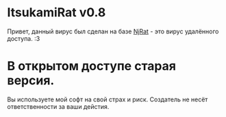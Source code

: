 # ItsukamiRat v0.8
Привет, данный вирус был сделан на базе [NjRat](https://en.wikipedia.org/wiki/NjRAT) - это вирус удалённого доступа.
:3 

# В открытом доступе старая версия. 

Вы используете мой софт на свой страх и риск. 
Создатель не несёт ответственности за ваши дейстия.
